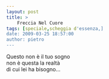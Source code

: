 ```yaml
---
layout: post
title: >
    Freccia Nel Cuore
tags: [speciale,scheggia d'essenza,]
date: 2009-03-25 18:57:00
author: pietro
---
```

Questo non è il tuo sogno<br/>non è questa la realtà<br/>di cui lei ha bisogno...
